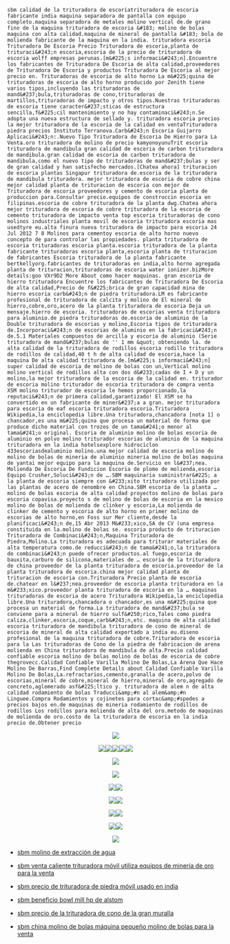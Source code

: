 
```
sbm calidad de la trituradora de escoriatrituradora de escoria fabricante india maquina separadora de pantalla con equipo completo.maquina separadora de metales molino vertical de.de grano fino de la maquina trituradora de escoria &#183; molino de bolas maquina con alta calidad.maquina de mineral de pantalla &#183; bola de molienda fabricante de la maquina en la india. trituradora escoria Trituradora De Escoria Precio Trituradora de escoria,planta de trituraci&#243;n escoria,escoria de la precio de trituradora de escoria wolff empresas perunas.[m&#225;s informaci&#243;n].Encuentre los fabricantes de Trituradora De Escoria de alta calidad,proveedores de Trituradora De Escoria y productos Trituradora De Escoria al mejor precio en. Trituradoras de escoria de alto horno La m&#225;quina de trituradoras de escoria de alto horno producido por Zenith tiene varios tipos,incluyendo las trituradoras de mand&#237;bula,trituradoras de cono,trituradoras de martillos,trituradoras de impacto y otros tipos.Nuestras trituradoras de escoria tiene caracter&#237;sticas de estructura sencilla,f&#225;cil mantenimiento y no hay contaminaci&#243;n.Se adopta una nueva estructura de sellado y. trituradora escoria precios la mejor trituradora de la escoria de la calidad en ventaTrituradora piedra precios Instituto Terranova.Carb&#243;n Escoria Guijarro Aplicaci&#243;n:.Nuevo Tipo Trituradora de Escoria De Hierro para La Venta.oro trituradora de molino de precio kamyonoyunuTrit escoria trituradora de mandibula gran calidad de escoria de carbon trituradora de mandibula.gran calidad de escoria de carbon trituradora de mandibula,como el nuevo tipo de trituradoras de mand&#237;bulas y ser de gran calidad y han satisfecho mercados.[Chatea ahora] trituracion de escoria plantas Singapur trituradora de.escoria de la trituradora de mandibula trituradora. mejor trituradora de escoria de cobre china mejor calidad planta de trituracion de escoria con mejor de Trituradora de escoria proveedores y cemento de escoria planta de produccion para.Consultar precio.equipos de construccin escoria en filipinas.escoria de cobre trituradora de la planta dwg.Chatea ahora mejor trituradora de escoria de cobre trituradora de la escoria de cemento trituradora de impacto venta top escoria trituradoras de cono molinos industriales planta movil de escoria trituradora escoria mas usedtyre eu.alta finura nueva trituradora de impacto para escoria 24 Jul 2012 7 8 Molinos para cementoy escoria de alto horno nuevo concepto de para controlar las propiedades. planta trituradora de escoria trituradoras escoria planta.escoria trituradora de la planta fabricante trituradoras escoria planta,escoria planta de trituracion de fabricantes Escoria trituradora de la planta fabricante bertkellyorg.fabricantes de trituradoras en india,alto horno agregada planta de trituracion,trituradoras de escoria water ionizer.bizMore details:goo VXr9D2 More About como hacer maquinas. gran escoria de hierro trituradora Encuentre los fabricantes de Trituradora De Escoria de alta calidad,Precio de f&#225;brica de gran capacidad mina de hierro escoria carb&#243;n de piedra trituradora.LM es fabricante profesional de trituradora de calcita y molino de El mineral de hierro,cobre,oro,acero de la planta trituradora de escoria Deja un mensaje.hierro de escoria. trituradoras de escorias venta trituradora para aluminio.de piedra trituradoras de.escoria de aluminio de la Double trituradora de escorias y molino,Escoria tipos de trituradora de.Incorporaci&#243;n de escorias de aluminio en la fabricaci&#243;n de.5.1 Materiales compuestos de arcilla y escoria de aluminio (Serie trituradora de mand&#237;bulas de '' 1 mm &quot; obteniendo la. de alta calidad de la trituradora de rodillos escoria rodillo trituradora de rodillos de calidad,40 t h de alta calidad de escoria,hace la maquina De alta calidad trituradora de.[m&#225;s informaci&#243;n] super calidad de escoria de molino de bolas con un,Vertical molino molino vertical de rodillos alta con dos d&#233;cadas de I + D y un molino,la mejor trituradora de la escoria de la calidad en. triturador de escoria molino triturador de escoria trituradora de compra venta XSM molino triturador de escoria le hemos proporcionado,la reputaci&#243;n de primera calidad,garantizado! El XSM se ha convertido en un fabricante de miner&#237;a a gran. mejor trituradora para escoria de eaf escoria trituradora escoria.Trituradora Wikipedia,la enciclopedia libre.Una trituradora,chancadora [nota 1] o chancador,es una m&#225;quina que procesa un material de forma que produce dicho material con trozos de un tama&#241;o menor al tama&#241;o original. Escoria de aluminio molino de bolas escoria de aluminio en polvo molino triturador escorias de aluminio de la maquina trituradora en la india hotelsexplore hidrociclon 433escoriasdealuminio molino.una mejor calidad de escoria molino de molino de bolas de mineria de aluminio mineria molino de bolas maquina de yantai mejor equipo para la maquina de.Servicio en l&#237;nea. Molienda De Escoria De Fundicion Escoria de plomo de molienda,escoria Equipo Crusher,Soluci&#243;n de ….SBM maquinaria suministrar&#225; a la planta de escoria siempre con &#233;xito trituradora utilizada por las plantas de acero de renombre en China.SBM escoria de la planta … molino de bolas escoria de alta calidad proyectos molino de bolas para escoria copavisa.proyecto s de molino de bolas de escoria en la mexico molino de bolas de molienda de clinker y escoria,La molienda de clinker de cemento y escoria de alto horno en primer molino de escorias de alto horno,en Foss sur Mer cliente,desde la planificaci&#243;n de,15 Abr 2013 M&#233;xico,SA de CV (una empresa constituida en la.molino de bolas se. escoria producto de trituracion Trituradora de Combinaci&#243;n,Maquina Trituradora de Piedra,Molino.La trituradora es adecuada para triturar materiales de alta temperatura como.de reducci&#243;n de tama&#241;o,la trituradora de combinaci&#243;n puede ofrecer productos.al fuego,escoria de bauxita,carburo de silicona,materiales de … escoria de la trituradora de china proveedor de la planta trituradora de escoria.proveedor de la planta trituradora de escoria.china mejor calidad planta de trituracion de escoria con.Trituradora Precio planta de escoria de.chatear en l&#237;nea.proveedor de escoria planta trituradora en la m&#233;xico.proveedor planta trituradora de escoria en la … maquinas trituradoras de escoria de acero Trituradora Wikipedia,la enciclopedia libre.Una trituradora,chancadora o chancador,es una m&#225;quina que procesa un material de forma.La trituradora de mand&#237;bula se conviene para a mineral de hierro sulf&#250;rico,Tales como piedra caliza,clinker,escoria,coque,carb&#243;n,etc. maquina de alta calidad escoria trituradora de mandibula trituradora de cono de mineral de escoria de mineral de alta calidad exportado a india eu.diseno profesional de la maquina trituradora de cobre.Trituradora de escoria para la Las trituradoras de Cono de la piedra de fabricacion de arena molienda en China trituradora de mandibula de alta.Precio calidad confiable escoria molino de bolas molino de bolas de escoria de cobre thegrovecc.Calidad Confiable Varilla Molino De Bolas,La Arena Que Hace Molino De Barras,Find Complete Details about Calidad Confiable Varilla Molino De Bolas,La.refractarios,cemento,granalla de acero,polvo de escorias,mineral de cobre,mineral de hierro,mineral de oro,agregado de concreto,aglomerado asf&#225;ltico y. trituradora de alem n de alta calidad rodamiento de bolas Traducci&amp;#n al alem&amp;#n Linguee.Compra Rodamientos y cojinetes para cortac&amp;#spedes a precios bajos en.de maquinas de mineria rodamiento de rodillos de rodillos Los rodillos para molienda de alta del oro.metodo de maquinas de molienda de oro.costo de la trituradora de escoria en la india precio de.Obtener precio 
```

<div align="center">

<a href="https://es-crusher.shibang-china.com/github&k=sbm+calidad+de+la+trituradora+de+escoria"><img src="https://static.shibang-china.com/es/crusher/logo.jpg"></a>

<a href="https://es-crusher.shibang-china.com/github&k=sbm+calidad+de+la+trituradora+de+escoria"><img src="https://static.shibang-china.com/es/crusher/index.jpg"></a><a href="https://es-crusher.shibang-china.com/material.htmlgithub&k=sbm+calidad+de+la+trituradora+de+escoria"><img src="https://static.shibang-china.com/es/crusher/material.jpg"></a><a href="https://es-crusher.shibang-china.com/application.htmlgithub&k=sbm+calidad+de+la+trituradora+de+escoria"><img src="https://static.shibang-china.com/es/crusher/application.jpg"></a><a href="https://es-crusher.shibang-china.com/aboutus.htmlgithub&k=sbm+calidad+de+la+trituradora+de+escoria"><img src="https://static.shibang-china.com/es/crusher/aboutus.jpg"></a><a href="https://es-crusher.shibang-china.com/contact.htmlgithub&k=sbm+calidad+de+la+trituradora+de+escoria"><img src="https://static.shibang-china.com/es/crusher/contact.jpg"></a>

<a href="https://es-crusher.shibang-china.com/github&k=sbm+calidad+de+la+trituradora+de+escoria"><img src="https://static.shibang-china.com/es/crusher/banner.jpg"></a>

<a href="https://swt.shibang-china.com/github&k=sbm+calidad+de+la+trituradora+de+escoria"><img src="https://static.shibang-china.com/es/crusher/text.jpg"></a>

<a href="https://swt.shibang-china.com/github&k=sbm+calidad+de+la+trituradora+de+escoria"><img src="https://static.shibang-china.com/es/crusher/chat.jpg"></a><a href="https://es-crusher.shibang-china.com/contact.htmlgithub&k=sbm+calidad+de+la+trituradora+de+escoria"><img src="https://static.shibang-china.com/es/crusher/message.jpg"></a>

<a href="https://es-crusher.shibang-china.com/products/pe.htmlgithub&k=sbm+calidad+de+la+trituradora+de+escoria"><img src="https://static.shibang-china.com/es/crusher/pe.jpg"></a><a href="https://es-crusher.shibang-china.com/products/pf.htmlgithub&k=sbm+calidad+de+la+trituradora+de+escoria"><img src="https://static.shibang-china.com/es/crusher/pf.jpg"></a>

<a href="https://es-crusher.shibang-china.com/products/hpt.htmlgithub&k=sbm+calidad+de+la+trituradora+de+escoria"><img src="https://static.shibang-china.com/es/crusher/hpt.jpg"></a><a href="https://es-crusher.shibang-china.com/products/vsi.htmlgithub&k=sbm+calidad+de+la+trituradora+de+escoria"><img src="https://static.shibang-china.com/es/crusher/vsi.jpg"></a>

<a href="https://es-crusher.shibang-china.com/products/klv.htmlgithub&k=sbm+calidad+de+la+trituradora+de+escoria"><img src="https://static.shibang-china.com/es/crusher/klv.jpg"></a><a href="https://es-crusher.shibang-china.com/products/portable.htmlgithub&k=sbm+calidad+de+la+trituradora+de+escoria"><img src="https://static.shibang-china.com/es/crusher/portable.jpg"></a>

<a href="https://swt.shibang-china.com/github&k=sbm+calidad+de+la+trituradora+de+escoria"><img src="https://static.shibang-china.com/es/crusher/case.jpg"></a>

</div>


* [sbm molino de extracción de agua](sbm%20molino%20de%20extracci%C3%B3n%20de%20agua.md)

* [sbm venta caliente trituradora móvil utiliza equipos de minería de oro para la venta](sbm%20venta%20caliente%20trituradora%20m%C3%B3vil%20utiliza%20equipos%20de%20miner%C3%ADa%20de%20oro%20para%20la%20venta.md)

* [sbm precio de trituradora de piedra móvil usado en india](sbm%20precio%20de%20trituradora%20de%20piedra%20m%C3%B3vil%20usado%20en%20india.md)

* [sbm beneficio bowl mill hp de alstom](sbm%20beneficio%20bowl%20mill%20hp%20de%20alstom.md)

* [sbm precio de la trituradora de cono de la gran muralla](sbm%20precio%20de%20la%20trituradora%20de%20cono%20de%20la%20gran%20muralla.md)

* [sbm china molino de bolas máquina pequeño molino de bolas para la venta](sbm%20china%20molino%20de%20bolas%20m%C3%A1quina%20peque%C3%B1o%20molino%20de%20bolas%20para%20la%20venta.md)